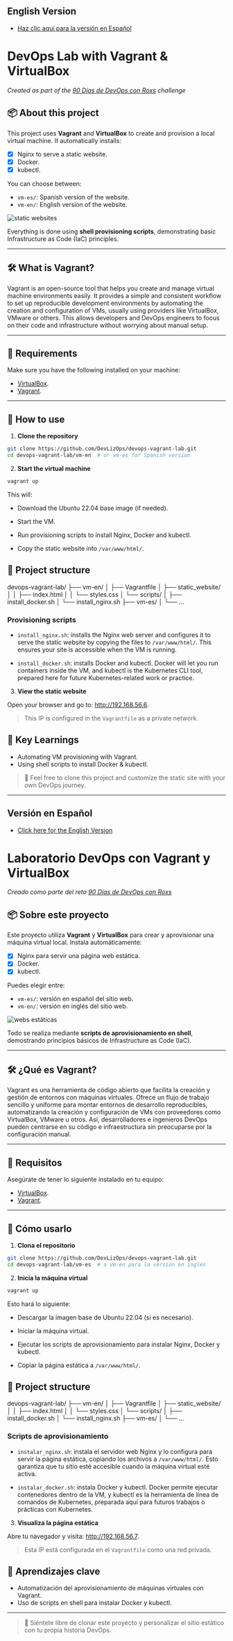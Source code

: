 ## English Version

- [Haz clic aquí para la versión en Español](#versión-en-español)

# DevOps Lab with Vagrant & VirtualBox  
_Created as part of the [90 Días de DevOps con Roxs](https://github.com/roxsross/90diasdevops) challenge_

## 📦 About this project

This project uses **Vagrant** and **VirtualBox** to create and provision a local virtual machine. It automatically installs:

- [x] Nginx to serve a static website.
- [x] Docker.
- [x] kubectl.

You can choose between:
- `vm-es/`: Spanish version of the website.
- `vm-en/`: English version of the website.


![static websites](show.png)

Everything is done using **shell provisioning scripts**, demonstrating basic Infrastructure as Code (IaC) principles.

---

## 🛠️ What is Vagrant?

Vagrant is an open-source tool that helps you create and manage virtual machine environments easily. It provides a simple and consistent workflow to set up reproducible development environments by automating the creation and configuration of VMs, usually using providers like VirtualBox, VMware or others. This allows developers and DevOps engineers to focus on their code and infrastructure without worrying about manual setup.

---

## 🧰 Requirements

Make sure you have the following installed on your machine:

- [VirtualBox](https://www.virtualbox.org/).
- [Vagrant](https://www.vagrantup.com/).

---
## 🚀 How to use

1. **Clone the repository**

```bash
git clone https://github.com/DevLizOps/devops-vagrant-lab.git
cd devops-vagrant-lab/vm-en  # or vm-es for Spanish version
```

2. **Start the virtual machine**

```bash
vagrant up
```

This will:

- Download the Ubuntu 22.04 base image (if needed).

- Start the VM.

- Run provisioning scripts to install Nginx, Docker and kubectl.

- Copy the static website into `/var/www/html/`.

## 🔧 Project structure

devops-vagrant-lab/
├── vm-en/
│   ├── Vagrantfile
│   ├── static_website/
│   │   ├── index.html
│   │   └── styles.css
│   └── scripts/
│       ├── install_docker.sh
│       └── install_nginx.sh
├── vm-es/
│   └── ...

### Provisioning scripts

- `install_nginx.sh`: installs the Nginx web server and configures it to serve the static website by copying the files to `/var/www/html/`. This ensures your site is accessible when the VM is running.

- `install_docker.sh`: installs Docker and kubectl. Docker will let you run containers inside the VM, and kubectl is the Kubernetes CLI tool, prepared here for future Kubernetes-related work or practice.

3. **View the static website**

Open your browser and go to: http://192.168.56.6.

> This IP is configured in the `Vagrantfile` as a private network.

## 🧠 Key Learnings

- Automating VM provisioning with Vagrant.
- Using shell scripts to install Docker & kubectl.

> 🌱 Feel free to clone this project and customize the static site with your own DevOps journey.

---

## Versión en Español

- [Click here for the English Version](#english-version)

# Laboratorio DevOps con Vagrant y VirtualBox  
_Creado como parte del reto [90 Días de DevOps con Roxs](https://github.com/roxsross/90diasdevops)_

## 📦 Sobre este proyecto

Este proyecto utiliza **Vagrant** y **VirtualBox** para crear y aprovisionar una máquina virtual local. Instala automáticamente:

- [x] Nginx para servir una página web estática.
- [x] Docker.
- [x] kubectl.

Puedes elegir entre:
- `vm-es/`: versión en español del sitio web.
- `vm-en/`: versión en inglés del sitio web.

![webs estáticas](show.png)

Todo se realiza mediante **scripts de aprovisionamiento en shell**, demostrando principios básicos de Infrastructure as Code (IaC).

---

## 🛠️ ¿Qué es Vagrant?

Vagrant es una herramienta de código abierto que facilita la creación y gestión de entornos con máquinas virtuales. Ofrece un flujo de trabajo sencillo y uniforme para montar entornos de desarrollo reproducibles, automatizando la creación y configuración de VMs con proveedores como VirtualBox, VMware u otros. Así, desarrolladores e ingenieros DevOps pueden centrarse en su código e infraestructura sin preocuparse por la configuración manual.

---

## 🧰 Requisitos

Asegúrate de tener lo siguiente instalado en tu equipo:

- [VirtualBox](https://www.virtualbox.org/).
- [Vagrant](https://www.vagrantup.com/).

---

## 🚀 Cómo usarlo

1. **Clona el repositorio**

```bash
git clone https://github.com/DevLizOps/devops-vagrant-lab.git
cd devops-vagrant-lab/vm-es  # o vm-en para la versión en inglés
```

2. **Inicia la máquina virtual**

```bash
vagrant up
```

Esto hará lo siguiente:

- Descargar la imagen base de Ubuntu 22.04 (si es necesario).

- Iniciar la máquina virtual.

- Ejecutar los scripts de aprovisionamiento para instalar Nginx, Docker y kubectl.

- Copiar la página estática a `/var/www/html/`.

## 🔧 Project structure

devops-vagrant-lab/
├── vm-en/
│   ├── Vagrantfile
│   ├── static_website/
│   │   ├── index.html
│   │   └── styles.css
│   └── scripts/
│       ├── install_docker.sh
│       └── install_nginx.sh
├── vm-es/
│   └── ...

### Scripts de aprovisionamiento

- `instalar_nginx.sh`: instala el servidor web Nginx y lo configura para servir la página estática, copiando los archivos a `/var/www/html/`. Esto garantiza que tu sitio esté accesible cuando la máquina virtual esté activa.

- `instalar_docker.sh`: instala Docker y kubectl. Docker permite ejecutar contenedores dentro de la VM, y kubectl es la herramienta de línea de comandos de Kubernetes, preparada aquí para futuros trabajos o prácticas con Kubernetes.

3. **Visualiza la página estática**

Abre tu navegador y visita: http://192.168.56.7.

> Esta IP está configurada en el `Vagrantfile` como una red privada.

## 🧠 Aprendizajes clave

- Automatización del aprovisionamiento de máquinas virtuales con Vagrant.
- Uso de scripts en shell para instalar Docker y kubectl.

---

> 🌱 Siéntete libre de clonar este proyecto y personalizar el sitio estático con tu propia historia DevOps.
